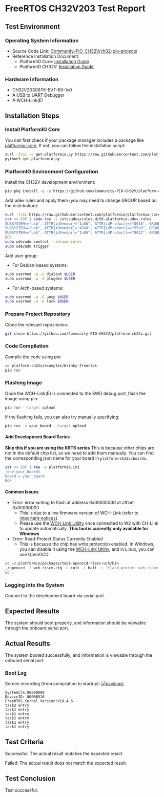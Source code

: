 # FreeRTOS CH32V203 Test Report

## Test Environment

### Operating System Information

- Source Code Link: [Community-PIO-CH32V/ch32-pio-projects](https://github.com/Community-PIO-CH32V/ch32-pio-projects)
- Reference Installation Document:
    - PlatformIO Core: [Installation Guide](https://docs.platformio.org/en/latest/core/installation/index.html)
    - PlatformIO CH32V: [Installation Guide](https://pio-ch32v.readthedocs.io/en/latest/installation.html)

### Hardware Information

- CH32V203C8T6-EVT-R0-1v0
- A USB to UART Debugger
- A WCH-Link(E)

## Installation Steps

### Install PlatformIO Core

You can first check if your package manager includes a package like [platformio-core](https://archlinux.org/packages/?name=platformio-core). If not, you can follow the installation script:

```bash
curl -fsSL -o get-platformio.py https://raw.githubusercontent.com/platformio/platformio-core-installer/master/get-platformio.py
python3 get-platformio.py
```

### PlatformIO Environment Configuration

Install the CH32V development environment:
```bash
pio pkg install -g -p https://github.com/Community-PIO-CH32V/platform-ch32v.git
```

Add udev rules and apply them (you may need to change GROUP based on the distribution):
```bash
curl -fsSL https://raw.githubusercontent.com/platformio/platformio-core/develop/platformio/assets/system/99-platformio-udev.rules | sudo tee /etc/udev/rules.d/99-platformio-udev.rules
cat << EOF | sudo tee -a /etc/udev/rules.d/99-platformio-udev.rules
SUBSYSTEM=="usb", ATTR{idVendor}="1a86", ATTR{idProduct}=="8010", GROUP="plugdev"
SUBSYSTEM=="usb", ATTR{idVendor}="4348", ATTR{idProduct}=="55e0", GROUP="plugdev"
SUBSYSTEM=="usb", ATTR{idVendor}="1a86", ATTR{idProduct}=="8012", GROUP="plugdev"
EOF
sudo udevadm control --reload-rules
sudo udevadm trigger
```

Add user group:
- For Debian-based systems:
```bash
sudo usermod -a -G dialout $USER
sudo usermod -a -G plugdev $USER
```
- For Arch-based systems:
```bash
sudo usermod -a -G uucp $USER
sudo usermod -a -G lock $USER
```

### Prepare Project Repository

Clone the relevant repositories:
```bash
git clone https://github.com/Community-PIO-CH32V/platform-ch32v.git
```

### Code Compilation

Compile the code using pio:
```bash
cd platform-ch32v/examples/blinky-freertos
pio run
```

### Flashing Image

Once the WCH-Link(E) is connected to the SWD debug port, flash the image using pio:
```bash
pio run --target upload
```

If the flashing fails, you can also try manually specifying:
```bash
pio run -e your_board --target upload
```

#### Add Development Board Series

**Skip this if you are using the K8T6 series**
This is because other chips are not in the default chip list, so we need to add them manually.
You can find the corresponding json name for your board in `platform-ch32v/boards`.
```bash
cat << EOF | tee -a platformio.ini
[env:your_board]
board = your_board
EOF
```

#### Common Issues

- Error: error writing to flash at address 0x00000000 at offset 0x00000000
    - This is due to a low firmware version of WCH-Link (refer to [important-notices](https://github.com/Community-PIO-CH32V/platform-ch32v?tab=readme-ov-file#important-notices)).
    - Please use the [WCH-Link Utility](https://www.wch.cn/downloads/WCH-LinkUtility_ZIP.html) once connected to W2 with CH-Link to update automatically. **This tool is currently only available for Windows**
- Error: Read-Protect Status Currently Enabled
    - This is because the chip has write protection enabled. In Windows, you can disable it using the [WCH-Link Utility](https://www.wch.cn/downloads/WCH-LinkUtility_ZIP.html), and in Linux, you can use OpenOCD:
```bash
cd ~/.platformio/packages/tool-openocd-riscv-wch/bin
./openocd -f wch-riscv.cfg -c init -c halt -c "flash protect wch_riscv 0 last  off " -c exit
cd -
```

### Logging into the System

Connect to the development board via serial port.

## Expected Results

The system should boot properly, and information should be viewable through the onboard serial port.

## Actual Results

The system booted successfully, and information is viewable through the onboard serial port.

### Boot Log

Screen recording (from compilation to startup):
[![asciicast](https://asciinema.org/a/cykIASehMCNAffuHahF77DHbG.svg)](https://asciinema.org/a/cykIASehMCNAffuHahF77DHbG)

```log
SystemClk:96000000
DeviceID: 00000510
FreeRTOS Kernel Version:V10.4.6
task2 entry
task1 entry
task1 entry
task2 entry
task1 entry
task1 entry
```

## Test Criteria

Successful: The actual result matches the expected result.

Failed: The actual result does not match the expected result.

## Test Conclusion

Test successful.

